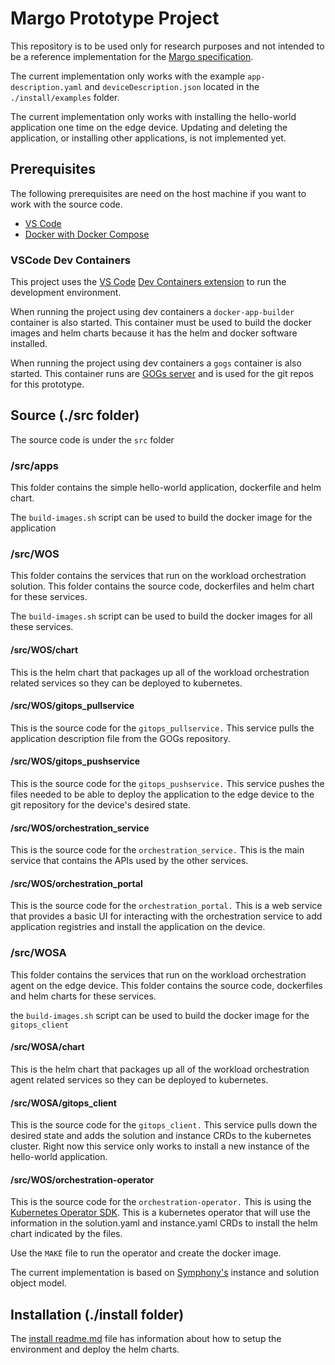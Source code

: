 # Margo Prototype Project

This repository is to be used only for research purposes and not intended to be a reference implementation for the [Margo specification](https://github.com/margo/specification).

The current implementation only works with the example `app-description.yaml` and `deviceDescription.json` located in the `./install/examples` folder.

The current implementation only works with installing the hello-world application one time on the edge device. Updating and deleting the application, or installing other applications, is not implemented yet.

## Prerequisites

The following prerequisites are need on the host machine if you want to work with the source code.

- [VS Code](https://code.visualstudio.com/Download)
- [Docker with Docker Compose](https://www.docker.com/)

### VSCode Dev Containers

This project uses the [VS Code](https://code.visualstudio.com/Download) [Dev Containers extension](https://marketplace.visualstudio.com/items?itemName=ms-vscode-remote.remote-containers) to run the development environment.

When running the project using dev containers a `docker-app-builder` container is also started. This container must be used to build the docker images and helm charts because it has the helm and docker software installed.

When running the project using dev containers a `gogs` container is also started. This container runs are [GOGs server](https://gogs.io/) and is used for the git repos for this prototype.

## Source (./src folder)

The source code is under the `src` folder

### /src/apps

This folder contains the simple hello-world application, dockerfile and helm chart.

The `build-images.sh` script can be used to build the docker image for the application

### /src/WOS

This folder contains the services that run on the workload orchestration solution. This folder contains the source code, dockerfiles and helm chart for these services.

The `build-images.sh` script can be used to build the docker images for all these services.

#### /src/WOS/chart

This is the helm chart that packages up all of the workload orchestration related services so they can be deployed to kubernetes.

#### /src/WOS/gitops_pullservice

This is the source code for the `gitops_pullservice.` This service pulls the application description file from the GOGs repository.

#### /src/WOS/gitops_pushservice

This is the source code for the `gitops_pushservice.` This service pushes the files needed to be able to deploy the application to the edge device to the git repository for the device's desired state.

#### /src/WOS/orchestration_service

This is the source code for the `orchestration_service.` This is the main service that contains the APIs used by the other services.

#### /src/WOS/orchestration_portal

This is the source code for the `orchestration_portal.` This is a web service that provides a basic UI for interacting with the orchestration service to add application registries and install the application on the device.

### /src/WOSA

This folder contains the services that run on the workload orchestration agent on the edge device. This folder contains the source code, dockerfiles and helm charts for these services.

the `build-images.sh` script can be used to build the docker image for the `gitops_client`

#### /src/WOSA/chart

This is the helm chart that packages up all of the workload orchestration agent related services so they can be deployed to kubernetes.

#### /src/WOSA/gitops_client

This is the source code for the `gitops_client.` This service pulls down the desired state and adds the solution and instance CRDs to the kubernetes cluster. Right now this service only works to install a new instance of the hello-world application.

#### /src/WOS/orchestration-operator

This is the source code for the `orchestration-operator.` This is using the [Kubernetes Operator SDK](https://sdk.operatorframework.io/). This is a kubernetes operator that will use the information in the solution.yaml and instance.yaml CRDs to install the helm chart indicated by the files.

Use the `MAKE` file to run the operator and create the docker image.

The current implementation is based on [Symphony's](https://github.com/eclipse-symphony/symphony) instance and solution object model.

## Installation (./install folder)

The [install readme.md](./install/readme.md) file has information about how to setup the environment and deploy the helm charts.

